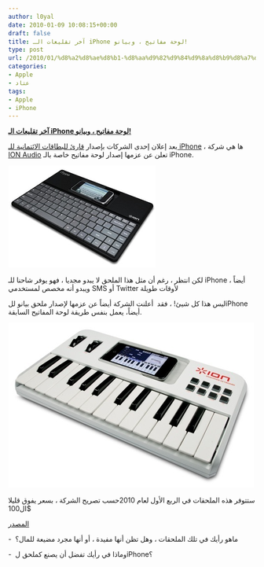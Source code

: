 ```yaml
---
author: l0yal
date: 2010-01-09 10:08:15+00:00
draft: false
title: آخر تقليعات الـ iPhone لوحة مفاتيح ، وبيانو!
type: post
url: /2010/01/%d8%a2%d8%ae%d8%b1-%d8%aa%d9%82%d9%84%d9%8a%d8%b9%d8%a7%d8%aa-%d8%a7%d9%84iphone-%d9%84%d9%88%d8%ad%d8%a9-%d9%85%d9%81%d8%a7%d8%aa%d9%8a%d8%ad-%d8%8c-%d9%88%d8%a8%d9%8a%d8%a7%d9%86%d9%88/
categories:
- Apple
- عتاد
tags:
- Apple
- iPhone
---
```


[**آخر تقليعات الـ iPhone لوحة مفاتيح ، وبيانو!**](https://www.it-scoop.com/2010/01/%d8%a2%d8%ae%d8%b1-%d8%aa%d9%82%d9%84%d9%8a%d8%b9%d8%a7%d8%aa-%d8%a7%d9%84iphone-%d9%84%d9%88%d8%ad%d8%a9-%d9%85%d9%81%d8%a7%d8%aa%d9%8a%d8%ad-%d8%8c-%d9%88%d8%a8%d9%8a%d8%a7%d9%86%d9%88/)


بعد إعلان إحدى الشركات بإصدار [قارئ للبطاقات الائتمانية للـ iPhone](https://www.it-scoop.com/2010/01/%d8%a7%d9%84%d9%80-iphone-%d9%8a%d8%b5%d8%a8%d8%ad-%d9%82%d8%a7%d8%b1%d8%a6-%d8%a8%d8%b7%d8%a7%d9%82%d8%a7%d8%aa-%d8%a7%d8%a6%d8%aa%d9%85%d8%a7%d9%86%d9%8a%d8%a9/) ، ها هي شركة [ION Audio](http://www.ionaudio.com/site/index.php) تعلن عن عزمها إصدار لوحة مفاتيح خاصة بالـ iPhone.

[![](itype_1.jpg)
](https://www.it-scoop.com/2010/01/%d8%a2%d8%ae%d8%b1-%d8%aa%d9%82%d9%84%d9%8a%d8%b9%d8%a7%d8%aa-%d8%a7%d9%84iphone-%d9%84%d9%88%d8%ad%d8%a9-%d9%85%d9%81%d8%a7%d8%aa%d9%8a%d8%ad-%d8%8c-%d9%88%d8%a8%d9%8a%d8%a7%d9%86%d9%88/)

لكن انتظر ، رغم أن مثل هذا الملحق لا يبدو مجديا ، فهو يوفر شاحنا للـ iPhone أيضاً ، ويبدو أنه مخصص لمستخدمي SMS أو Twitter لأوقات طويلة

ليس هذا كل شيئ! ، فقد  أعلنت الشركة أيضاً عن عزمها لإصدار ملحق بيانو للiPhone أيضاً، يعمل بنفس طريقة لوحة المفاتيح السابقة.


[![](itype.jpg)
](https://www.it-scoop.com/2010/01/%d8%a2%d8%ae%d8%b1-%d8%aa%d9%82%d9%84%d9%8a%d8%b9%d8%a7%d8%aa-%d8%a7%d9%84iphone-%d9%84%d9%88%d8%ad%d8%a9-%d9%85%d9%81%d8%a7%d8%aa%d9%8a%d8%ad-%d8%8c-%d9%88%d8%a8%d9%8a%d8%a7%d9%86%d9%88/)


ستتوفر هذه الملحقات في الربع الأول لعام 2010حسب تصريح الشركة ، بسعر يفوق قليلا ال100$

[المصدر](http://mashable.com/2010/01/08/iphone-keyboard/)

-  ماهو رأيك في تلك الملحقات ، وهل تظن أنها مفيدة ، أو أنها مجرد مضيعة للمال؟

-  وماذا في رأيك تفضل أن يصنع كملحق لiPhone؟
